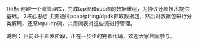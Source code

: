 1目标
创建一个流管理库，完成tcp流和udp流的数据重组，为协议还原技术提供基础。
2核心思想
主要通过pcap/pfring/dpdk抓取数据包，然后对数据包进行分类解码，还原tcp/udp流，并用流表对这些流进行管理。

说明：
    目前处于开发阶段，正在一步步的完善代码，欢迎大家共同参与。

